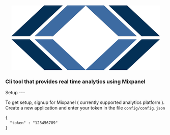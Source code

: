 <p align="center">
    <br/>
    <img src="resources/logo.png" alt="Hull Logo"/>
    <br/>
</p>
<h3>
Cli tool that provides real time analytics using Mixpanel
</h3> 
Setup
---

To get setup, signup for Mixpanel ( currently supported analytics platform ). Create a new
application and enter your token in the file `config/config.json` 
```
{
  "token" : "123456789"
} 
```